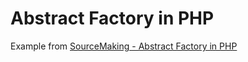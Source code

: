 # Abstract Factory in PHP
Example from [SourceMaking - Abstract Factory in PHP](https://sourcemaking.com/design_patterns/abstract_factory/php/2)